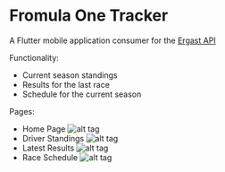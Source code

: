 # Fromula One Tracker 

A Flutter mobile application consumer for the [Ergast API](https://ergast.com/mrd/)

Functionality: 
- Current season standings
- Results for the last race
- Schedule for the current season

Pages:
- Home Page
![alt tag](https://user-images.githubusercontent.com/26814567/67003267-12f5b300-f13a-11e9-9f55-795a589bae5c.png)
- Driver Standings
![alt tag](https://user-images.githubusercontent.com/26814567/67003276-1852fd80-f13a-11e9-93a3-2e6dc4ad2b36.png)
- Latest Results
![alt tag](https://user-images.githubusercontent.com/26814567/67003309-2143cf00-f13a-11e9-90b8-b4e220c1cae7.png)
- Race Schedule
![alt tag](https://user-images.githubusercontent.com/26814567/67003323-26088300-f13a-11e9-80fc-46a39bc19cf9.png)
